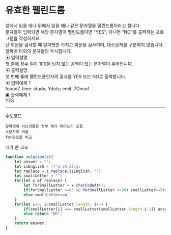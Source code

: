 # 유효한 팰린드롬
앞에서 읽을 때나 뒤에서 읽을 때나 같은 문자열을 팰린드롬이라고 합니다.    
문자열이 입력되면 해당 문자열이 팰린드롬이면 "YES", 아니면 “NO"를 출력하는 프로그램을 작성하세요.   
단 회문을 검사할 때 알파벳만 가지고 회문을 검사하며, 대소문자를 구분하지 않습니다. 알파벳 이외의 문자들의 무시합니다.   
▣ 입력설명    
첫 줄에 정수 길이 100을 넘지 않는 공백이 없는 문자열이 주어집니다.    
▣ 출력설명    
첫 번째 줄에 팰린드롬인지의 결과를 YES 또는 NO로 출력합니다.   
▣ 입력예제 1    
found7, time: study; Yduts; emit, 7Dnuof    
▣ 출력예제 1    
YES   

---

수도코드
```
알파벳이 아닌것들은 전부 제거 띄어쓰기 포함
소문자로 바꿈
for문으로 비교
```
내가 쓴 코드
```js
function solution(s){
    let answer = "";
    let isEnglish = /[^a-zA-Z]/g;
    let replace = s.replace(isEnglish, "")
    let smallLetter = "";
    for(let x of replace) {
        let forSmallLetter = x.charCodeAt();
        if(forSmallLetter >=65 && forSmallLetter <=90) smallLetter+=String.fromCharCode(forSmallLetter+32);
        else smallLetter+=x;
    }
    for(let i=0; i<smallLetter.length; i++) {
        if(smallLetter[i] === smallLetter[smallLetter.length-i-1]) answer = "YES";
        else return "NO";
    }
    return answer;
}
```
